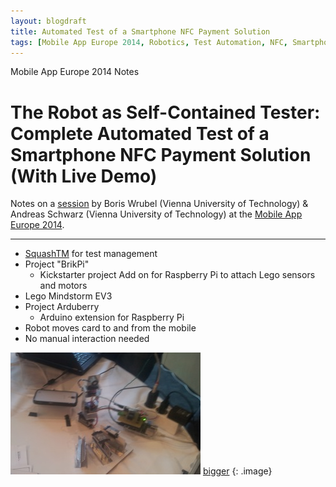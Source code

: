 ```yaml
---
layout: blogdraft
title: Automated Test of a Smartphone NFC Payment Solution
tags: [Mobile App Europe 2014, Robotics, Test Automation, NFC, Smartphone]
---
```


Mobile App Europe 2014 Notes

The Robot as Self-Contained Tester: Complete Automated Test of a Smartphone NFC Payment Solution (With Live Demo)
===
Notes on a [session](http://mobileappeurope.com/talks/robot-self-contained-tester-complete-automated-test-smartphone-nfc-payment-solution-live-demo/ "The Robot as Self-Contained Tester: Complete Automated Test of a Smartphone NFC Payment Solution (With Live Demo)")
by Boris Wrubel (Vienna University of Technology) & Andreas Schwarz (Vienna University of Technology)
at the [Mobile App Europe 2014](http://mobileappeurope.com/).

---

* [SquashTM](http://www.squashtest.org/) for test management
* Project "BrikPi"
    * Kickstarter project Add on for Raspberry Pi to attach Lego sensors and motors
* Lego Mindstorm EV3
* Project Arduberry
    * Arduino extension for Raspberry Pi
* Robot moves card to and from the mobile
* No manual interaction needed

![Setup](/images/posts/MobileAppEurope2014/TestingRobot_thumb.jpg) [bigger](/images/posts/MobileAppEurope2014/TestingRobot.jpg)
{: .image}
